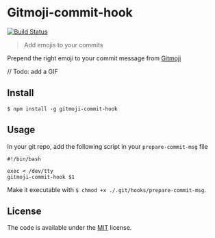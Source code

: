 # Gitmoji-commit-hook

[![Build Status](https://travis-ci.org/welcoMattic/gitmoji-commit-hook.svg?branch=master)](https://travis-ci.org/welcoMattic/gitmoji-commit-hook)

> Add emojis to your commits

Prepend the right emoji to your commit message from [Gitmoji](https://github.com/carloscuesta/gitmoji)

// Todo: add a GIF

## Install

```
$ npm install -g gitmoji-commit-hook
```

## Usage

In your git repo, add the following script in your `prepare-commit-msg` file

```
#!/bin/bash

exec < /dev/tty
gitmoji-commit-hook $1
```

Make it executable with `$ chmod +x ./.git/hooks/prepare-commit-msg`.

## License

The code is available under the [MIT](https://github.com/welcoMattic/gitmoji-commit-hook/blob/master/LICENSE) license.
